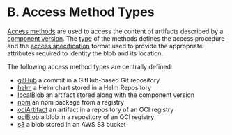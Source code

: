 # B.  Access Method Types

[Access methods](../../specification/elements/README.md#artifact-access)
are used to access the content of artifacts described
by a [component version](../../specification/elements/README.md#component-versions).
The [type](../../specification/formats/types.md#access-method-types)
of the methods defines the access procedure and the
[access specification](../../specification/formats/formats.md#access-specifications)
format used to provide the appropriate attributes
required to identity the blob and its location.

The following access method types are centrally defined:

- [gitHub](gitHub.md) a commit in a GitHub-based Git repository
- [helm](helm.md) a Helm chart stored in a Helm Repository
- [localBlob](localBlob.md) an artifact stored along with the component version
- [npm](npm.md) an npm package from a registry
- [ociArtifact](ociArtifact.md) an artifact in a repository of an OCI registry
- [ociBlob](ociBlob.md) a blob in a repository of an OCI registry
- [s3](s3.md) a blob stored in an AWS S3 bucket

